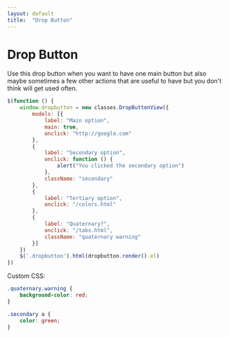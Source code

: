 ```yaml
---
layout: default
title:  "Drop Button"
---
```


Drop Button
===========

<div class="dropbutton"></div>

Use this drop button when you want to have one main button but also maybe sometimes a few other actions that are useful to have but you don't think will get used often.


~~~javascript
$(function () {
    window.dropbutton = new classes.DropButtonView({ 
        models: [{
            label: "Main option",
            main: true,
            onclick: "http://google.com"
        },
        {
            label: "Secondary option",
            onclick: function () {
                alert("You clicked the secondary option")
            },
            className: "secondary"
        },
        {
            label: "Tertiary option",
            onclick: "/colors.html"
        },
        {
            label: "Quaternary?",
            onclick: "/tabs.html",
            className: "quaternary warning"
        }]
    })
    $('.dropbutton').html(dropbutton.render().el)
})
~~~

Custom CSS:

~~~css
.quaternary.warning {
    background-color: red;
}

.secondary a {
    color: green;
}
~~~

<style>
.quaternary.warning {
    background-color: red;
}

.secondary a {
    color: green;
}
</style>

<script type="text/javascript">
$(function () {
    window.dropbutton = new classes.DropButtonView({ 
        models: [{
            label: "Main option",
            main: true,
            onclick: "http://google.com"
        },
        {
            label: "Secondary option",
            onclick: function () {
                alert("You clicked the secondary option")
            },
            className: "secondary"
        },
        {
            label: "Tertiary option",
            onclick: "/colors.html"
        },
        {
            label: "Quaternary?",
            onclick: "/tabs.html",
            className: "quaternary warning"
        }]
    })
    $('.dropbutton').html(dropbutton.render().el)
})
</script>
